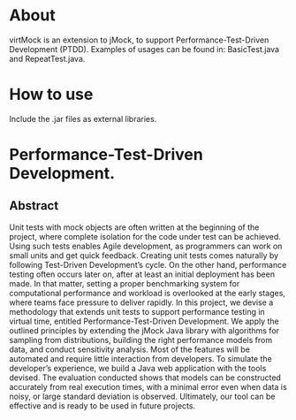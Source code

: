 # About

virtMock is an extension to jMock, to support Performance-Test-Driven Development (PTDD). Examples of usages can be found in: BasicTest.java and RepeatTest.java.

# How to use

Include the .jar files as external libraries.

# Performance-Test-Driven Development.
## Abstract
Unit tests with mock objects are often written at the beginning of the project, where
complete isolation for the code under test can be achieved. Using such tests enables
Agile development, as programmers can work on small units and get quick feedback.
Creating unit tests comes naturally by following Test-Driven Development’s
cycle. On the other hand, performance testing often occurs later on, after at least
an initial deployment has been made. In that matter, setting a proper benchmarking
system for computational performance and workload is overlooked at the early
stages, where teams face pressure to deliver rapidly. In this project, we devise a
methodology that extends unit tests to support performance testing in virtual time,
entitled Performance-Test-Driven Development. We apply the outlined principles by
extending the jMock Java library with algorithms for sampling from distributions,
building the right performance models from data, and conduct sensitivity analysis.
Most of the features will be automated and require little interaction from developers.
To simulate the developer’s experience, we build a Java web application with
the tools devised. The evaluation conducted shows that models can be constructed
accurately from real execution times, with a minimal error even when data is noisy,
or large standard deviation is observed. Ultimately, our tool can be effective and is
ready to be used in future projects.
